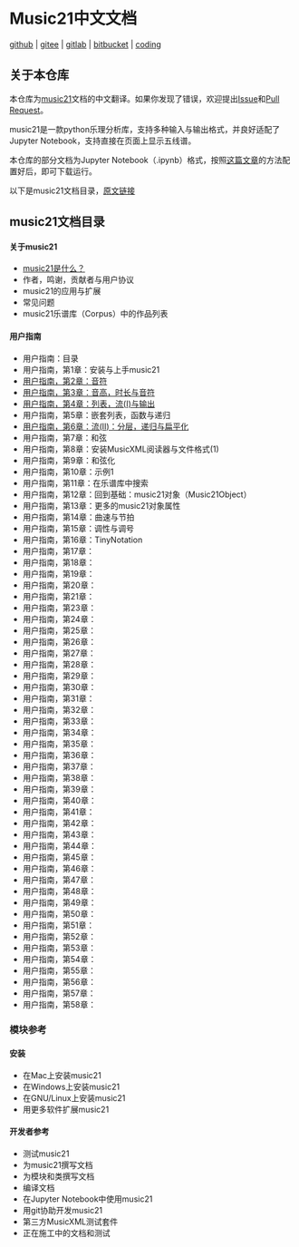 # Music21中文文档
[github](https://github.com/oxygen-dioxide/music21-zh-docs) | 
[gitee](https://gitee.com/oxygendioxide/music21-zh-docs) | 
[gitlab](https://gitlab.com/oxygen-dioxide/music21-zh-docs) | 
[bitbucket](https://bitbucket.org/oxygendioxide/music21-zh-docs/src/main/) | 
[coding](https://oxygen-dioxide.coding.net/public/1/music21-zh-docs/git/files)

## 关于本仓库
本仓库为[music21](https://pypi.org/project/music21/)文档的中文翻译。如果你发现了错误，欢迎提出[Issue](https://github.com/oxygen-dioxide/music21-zh-docs/issues)和[Pull Request](https://github.com/oxygen-dioxide/music21-zh-docs/pulls)。

music21是一款python乐理分析库，支持多种输入与输出格式，并良好适配了Jupyter Notebook，支持直接在页面上显示五线谱。

本仓库的部分文档为Jupyter Notebook（.ipynb）格式，按照[这篇文章](https://gitee.com/oxygendioxide/pyvogen-docs/blob/main/%E5%AE%89%E8%A3%85%E4%B8%8E%E9%85%8D%E7%BD%AE.md#jupyter-notebook%E7%9A%84%E5%AE%89%E8%A3%85%E4%B8%8E%E9%85%8D%E7%BD%AE)的方法配置好后，即可下载运行。

以下是music21文档目录，[原文链接](https://web.mit.edu/music21/doc/index.html#)

## music21文档目录

#### 关于music21
- [music21是什么？](about/music21是什么.ipynb)
- 作者，鸣谢，贡献者与用户协议
- music21的应用与扩展
- 常见问题
- music21乐谱库（Corpus）中的作品列表
#### 用户指南
- 用户指南：目录
- 用户指南，第1章：安装与上手music21
- [用户指南，第2章：音符](userguide/2.ipynb)
- [用户指南，第3章：音高，时长与音符](userguide/3.ipynb)
- [用户指南，第4章：列表，流(I)与输出](userguide/4.ipynb)
- 用户指南，第5章：嵌套列表，函数与递归
- [用户指南，第6章：流(II)：分层，递归与扁平化](userguide/6.ipynb)
- 用户指南，第7章：和弦
- 用户指南，第8章：安装MusicXML阅读器与文件格式(1)
- 用户指南，第9章：和弦化
- 用户指南，第10章：示例1
- 用户指南，第11章：在乐谱库中搜索
- 用户指南，第12章：回到基础：music21对象（Music21Object）
- 用户指南，第13章：更多的music21对象属性
- 用户指南，第14章：曲速与节拍
- 用户指南，第15章：调性与调号
- 用户指南，第16章：TinyNotation
- 用户指南，第17章：
- 用户指南，第18章：
- 用户指南，第19章：
- 用户指南，第20章：
- 用户指南，第21章：
- 用户指南，第23章：
- 用户指南，第24章：
- 用户指南，第25章：
- 用户指南，第26章：
- 用户指南，第27章：
- 用户指南，第28章：
- 用户指南，第29章：
- 用户指南，第30章：
- 用户指南，第31章：
- 用户指南，第32章：
- 用户指南，第33章：
- 用户指南，第34章：
- 用户指南，第35章：
- 用户指南，第36章：
- 用户指南，第37章：
- 用户指南，第38章：
- 用户指南，第39章：
- 用户指南，第40章：
- 用户指南，第41章：
- 用户指南，第42章：
- 用户指南，第43章：
- 用户指南，第44章：
- 用户指南，第45章：
- 用户指南，第46章：
- 用户指南，第47章：
- 用户指南，第48章：
- 用户指南，第49章：
- 用户指南，第50章：
- 用户指南，第51章：
- 用户指南，第52章：
- 用户指南，第53章：
- 用户指南，第54章：
- 用户指南，第55章：
- 用户指南，第56章：
- 用户指南，第57章：
- 用户指南，第58章：

### 模块参考
#### 安装
- 在Mac上安装music21
- 在Windows上安装music21
- 在GNU/Linux上安装music21
- 用更多软件扩展music21

#### 开发者参考
- 测试music21
- 为music21撰写文档
- 为模块和类撰写文档
- 编译文档
- 在Jupyter Notebook中使用music21
- 用git协助开发music21
- 第三方MusicXML测试套件
- 正在施工中的文档和测试